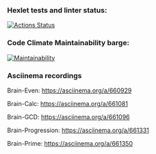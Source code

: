 ### Hexlet tests and linter status:
[![Actions Status](https://github.com/Its-Me-Alex/frontend-project-44/actions/workflows/hexlet-check.yml/badge.svg)](https://github.com/Its-Me-Alex/frontend-project-44/actions)

### Code Climate Maintainability barge:
[![Maintainability](https://api.codeclimate.com/v1/badges/c58796b27a31e2d94cee/maintainability)](https://codeclimate.com/github/Its-Me-Alex/frontend-project-44/maintainability)

### Asciinema recordings
Brain-Even:
https://asciinema.org/a/660929

Brain-Calc:
https://asciinema.org/a/661081

Brain-GCD:
https://asciinema.org/a/661096

Brain-Progression:
https://asciinema.org/a/661331

Brain-Prime:
https://asciinema.org/a/661350